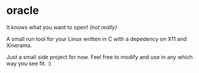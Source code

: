 # oracle

It knows what you want to open! *(not really)*

A small run tool for your Linux written in C with a depedency on X11 and
Xinerama.

Just a small side project for now. Feel free to modify and use in any which way
you see fit. :)

